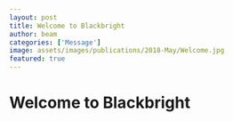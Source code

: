```yaml
---
layout: post
title: Welcome to Blackbright
author: beam
categories: ['Message']
image: assets/images/publications/2018-May/Welcome.jpg
featured: true
---
```


# Welcome to Blackbright